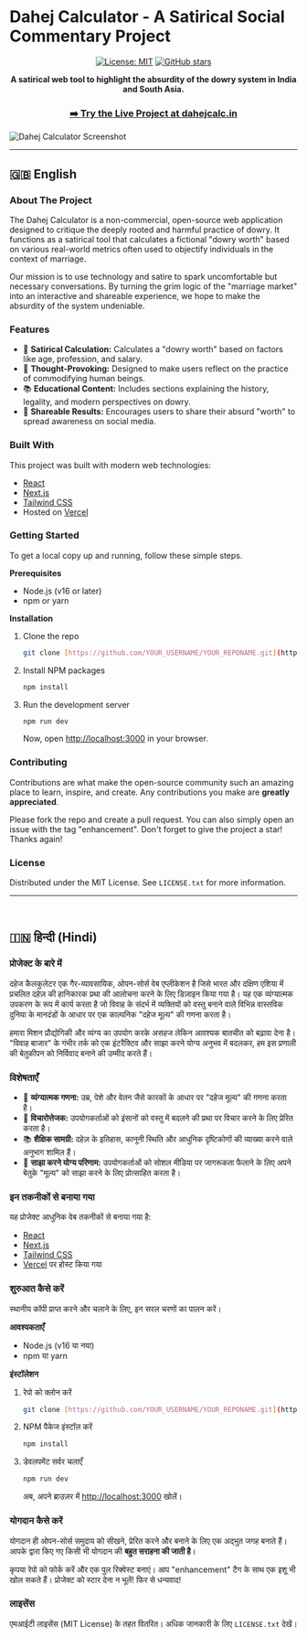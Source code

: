 # Dahej Calculator - A Satirical Social Commentary Project

<div align="center">
  
  [![License: MIT](https://img.shields.io/badge/License-MIT-yellow.svg)](https://opensource.org/licenses/MIT)
  [![GitHub stars](https://img.shields.io/github/stars/YOUR_USERNAME/YOUR_REPONAME.svg?style=social)](https://github.com/YOUR_USERNAME/YOUR_REPONAME/stargazers)

  **A satirical web tool to highlight the absurdity of the dowry system in India and South Asia.**
  
  ### [➡️ Try the Live Project at dahejcalc.in](https://dahejcalc.in)

</div>

![Dahej Calculator Screenshot](YOUR_SCREENSHOT_LINK_HERE)

---

## 🇬🇧 English

### About The Project

The Dahej Calculator is a non-commercial, open-source web application designed to critique the deeply rooted and harmful practice of dowry. It functions as a satirical tool that calculates a fictional "dowry worth" based on various real-world metrics often used to objectify individuals in the context of marriage.

Our mission is to use technology and satire to spark uncomfortable but necessary conversations. By turning the grim logic of the "marriage market" into an interactive and shareable experience, we hope to make the absurdity of the system undeniable.

### Features

-   🧮 **Satirical Calculation:** Calculates a "dowry worth" based on factors like age, profession, and salary.
-   🤔 **Thought-Provoking:** Designed to make users reflect on the practice of commodifying human beings.
-   📚 **Educational Content:** Includes sections explaining the history, legality, and modern perspectives on dowry.
-   🔗 **Shareable Results:** Encourages users to share their absurd "worth" to spread awareness on social media.

### Built With

This project was built with modern web technologies:

-   [React](https://reactjs.org/)
-   [Next.js](https://nextjs.org/)
-   [Tailwind CSS](https://tailwindcss.com/)
-   Hosted on [Vercel](https://vercel.com/)

### Getting Started

To get a local copy up and running, follow these simple steps.

**Prerequisites**
-   Node.js (v16 or later)
-   npm or yarn

**Installation**

1.  Clone the repo
    ```sh
    git clone [https://github.com/YOUR_USERNAME/YOUR_REPONAME.git](https://github.com/YOUR_USERNAME/YOUR_REPONAME.git)
    ```
2.  Install NPM packages
    ```sh
    npm install
    ```
3.  Run the development server
    ```sh
    npm run dev
    ```
    Now, open [http://localhost:3000](http://localhost:3000) in your browser.

### Contributing

Contributions are what make the open-source community such an amazing place to learn, inspire, and create. Any contributions you make are **greatly appreciated**.

Please fork the repo and create a pull request. You can also simply open an issue with the tag "enhancement". Don't forget to give the project a star! Thanks again!

### License

Distributed under the MIT License. See `LICENSE.txt` for more information.

---
<br>

## 🇮🇳 हिन्दी (Hindi)

### प्रोजेक्ट के बारे में

दहेज कैलकुलेटर एक गैर-व्यावसायिक, ओपन-सोर्स वेब एप्लीकेशन है जिसे भारत और दक्षिण एशिया में प्रचलित दहेज़ की हानिकारक प्रथा की आलोचना करने के लिए डिज़ाइन किया गया है। यह एक व्यंग्यात्मक उपकरण के रूप में कार्य करता है जो विवाह के संदर्भ में व्यक्तियों को वस्तु बनाने वाले विभिन्न वास्तविक दुनिया के मानदंडों के आधार पर एक काल्पनिक "दहेज मूल्य" की गणना करता है।

हमारा मिशन प्रौद्योगिकी और व्यंग्य का उपयोग करके असहज लेकिन आवश्यक बातचीत को बढ़ावा देना है। "विवाह बाजार" के गंभीर तर्क को एक इंटरैक्टिव और साझा करने योग्य अनुभव में बदलकर, हम इस प्रणाली की बेतुकीपन को निर्विवाद बनाने की उम्मीद करते हैं।

### विशेषताएँ

-   🧮 **व्यंग्यात्मक गणना:** उम्र, पेशे और वेतन जैसे कारकों के आधार पर "दहेज मूल्य" की गणना करता है।
-   🤔 **विचारोत्तेजक:** उपयोगकर्ताओं को इंसानों को वस्तु में बदलने की प्रथा पर विचार करने के लिए प्रेरित करता है।
-   📚 **शैक्षिक सामग्री:** दहेज़ के इतिहास, कानूनी स्थिति और आधुनिक दृष्टिकोणों की व्याख्या करने वाले अनुभाग शामिल हैं।
-   🔗 **साझा करने योग्य परिणाम:** उपयोगकर्ताओं को सोशल मीडिया पर जागरूकता फैलाने के लिए अपने बेतुके "मूल्य" को साझा करने के लिए प्रोत्साहित करता है।

### इन तकनीकों से बनाया गया

यह प्रोजेक्ट आधुनिक वेब तकनीकों से बनाया गया है:

-   [React](https://reactjs.org/)
-   [Next.js](https://nextjs.org/)
-   [Tailwind CSS](https://tailwindcss.com/)
-   [Vercel](https://vercel.com/) पर होस्ट किया गया

### शुरुआत कैसे करें

स्थानीय कॉपी प्राप्त करने और चलाने के लिए, इन सरल चरणों का पालन करें।

**आवश्यकताएँ**
-   Node.js (v16 या नया)
-   npm या yarn

**इंस्टॉलेशन**

1.  रेपो को क्लोन करें
    ```sh
    git clone [https://github.com/YOUR_USERNAME/YOUR_REPONAME.git](https://github.com/YOUR_USERNAME/YOUR_REPONAME.git)
    ```
2.  NPM पैकेज इंस्टॉल करें
    ```sh
    npm install
    ```
3.  डेवलपमेंट सर्वर चलाएँ
    ```sh
    npm run dev
    ```
    अब, अपने ब्राउज़र में [http://localhost:3000](http://localhost:3000) खोलें।

### योगदान कैसे करें

योगदान ही ओपन-सोर्स समुदाय को सीखने, प्रेरित करने और बनाने के लिए एक अद्भुत जगह बनाते हैं। आपके द्वारा किए गए किसी भी योगदान की **बहुत सराहना की जाती है**।

कृपया रेपो को फोर्क करें और एक पुल रिक्वेस्ट बनाएं। आप "enhancement" टैग के साथ एक इशू भी खोल सकते हैं। प्रोजेक्ट को स्टार देना न भूलें! फिर से धन्यवाद!

### लाइसेंस

एमआईटी लाइसेंस (MIT License) के तहत वितरित। अधिक जानकारी के लिए `LICENSE.txt` देखें।
